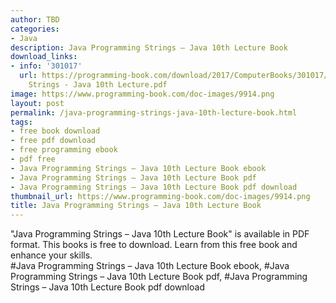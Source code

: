 ```yaml
---
author: TBD
categories:
- Java
description: Java Programming Strings – Java 10th Lecture Book
download_links:
- info: '301017'
  url: https://programming-book.com/download/2017/ComputerBooks/301017/Java Programming
    Strings - Java 10th Lecture.pdf
image: https://www.programming-book.com/doc-images/9914.png
layout: post
permalink: /java-programming-strings-java-10th-lecture-book.html
tags:
- free book download
- free pdf download
- free programming ebook
- pdf free
- Java Programming Strings – Java 10th Lecture Book ebook
- Java Programming Strings – Java 10th Lecture Book pdf
- Java Programming Strings – Java 10th Lecture Book pdf download
thumbnail_url: https://www.programming-book.com/doc-images/9914.png
title: Java Programming Strings – Java 10th Lecture Book
---
```


 
<div class="item-desc text-justify">
  "Java Programming Strings – Java 10th Lecture Book" is available in PDF format. This books is free to download. Learn from this free book and enhance your skills.
  <br>
  #Java Programming Strings – Java 10th Lecture Book ebook, #Java Programming Strings – Java 10th Lecture Book pdf, #Java Programming Strings – Java 10th Lecture Book pdf download
</div>